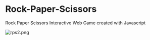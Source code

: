 # Rock-Paper-Scissors

Rock Paper Scissors Interactive Web Game created with Javascript

![rps2.png](https://raw.githubusercontent.com/REstrella99/Rock-Paper-Scissor-Game/master/rps2.png)
